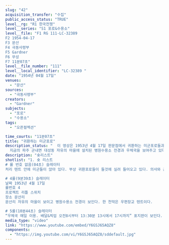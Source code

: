 ```yaml
---
slug: "42"
acquisition_transfer: "수집"
public_access_status: "TRUE"
level__rg: "R1 한국전쟁"
level__series: "S1 포로&수용소"
level__file: "F1 RG 111-LC-32389 
F2 1954-04-17
F3 문산
F4 극동사령부
F5 Gardner
F6 무성
F7 11분07초"
level__file_number: "111"
level__local_identifier: "LC-32389 "
date: "1954년 04월 17일"
venues: 
  - "문산"
sources: 
  - "극동사령부"
creators: 
  - "Gardner"
subjects: 
  - "포로"
  - "수용소"
tags: 
  - "오픈컬렉션"

time_courts: "11분07초"
title: "귀환하는 미군포로"
description_status: "  이 영상은 1953년 4월 17일 판문점에서 귀환하는 미군포로들과 파주 선유리 유엔임시사령부 내부 등을 보여주고 있다. 첫 장면은 자유의 마을에 설치된 귀환포로들의 건강 상태를 검진하고 치료하는 기지인데 여러 이동병원들을 보여주고 있다. 또한 귀환하는 미군 포로들에게 군종이 직접 ‘잘 돌아왔다’며 축복을 해주고 있다. 
  지금의 파주 군내면 대성동 자유의 마을에 설치된 병원수용소 전경과 우체국을 보여주고 있다. 서신교환이나 우편물 처리 기관이 따로 조직되었다."
description: "숏리스트"
shotlist: "1. 숏 리스트 
# 롤 번호 없음(04초) 슬레이터
처리 텐트 안에 미군들이 앉아 있다. 부상 귀환포로들이 들것에 실려 들어오고 있다. 의사와 군종, 다른 미군들이 귀환포로 상태를 보고 있다. (3분55초) 다른 귀환포로들이 처리 텐트로 들어오고 있다. 귀환포로는 군종과 이야기를 하고 있다. (6분17초) 미군들이 모여 있다. 한 포로는 다른 미군과 인터뷰가 진행되고 있다. 또 다른 포로는 군종과 함께 미사를 집전하고 있다. (9분13초) 침상에 군화 끈을 풀고 있는 귀환포로가 있다. 

# 4롤(9분39초) 슬레이터
날짜 1953년 4월 17일
롤번호 4
프로젝트 리틀 스위치
장소 문산리
문산리 자유의 마을이 보이고 병원수용소 전경이 보인다. 한 천막은 우편장교 텐트이다. 

# 5롤(10분44초) 슬레이터
“우체국 매일 이용. 배달&픽업 오전8시부터 13:30분 13시에서 17시까지” 표지판이 보인다. "
media_type: "video"
link: "https://www.youtube.com/embed/Y6GSJ65AQZ8"
components: 
  - "https://img.youtube.com/vi/Y6GSJ65AQZ8/sddefault.jpg"
---
```


